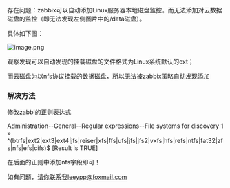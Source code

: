 存在问题：zabbix可以自动添加Linux服务器本地磁盘监控。而无法添加对云数据磁盘的监控（即无法发现左侧图片中的/data磁盘）。

具体如下图：

![image.png](https://upload-images.jianshu.io/upload_images/927710-fbd67d8bad271358.png?imageMogr2/auto-orient/strip%7CimageView2/2/w/1240)

观察发现可以自动发现的挂载磁盘的文件格式为Linux系统默认的ext；

而云磁盘为以nfs协议挂载的数据磁盘，所以无法被zabbix策略自动发现添加

### 解决方法

修改zabbi的正则表达式

Administration--General--Regular expressions--File systems for discovery
1	»	^(btrfs|ext2|ext3|ext4|jfs|reiser|xfs|ffs|ufs|jfs|jfs2|vxfs|hfs|refs|ntfs|fat32|zfs|nfs|efs|cifs)$	[Result is TRUE]

在后面的正则中添加nfs字段即可！

如有问题，请你联系我leeypp@foxmail.com